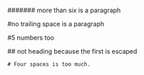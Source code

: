\####### more than six is a paragraph

\#no trailing space is a paragraph

\#5 numbers too

\## not heading because the first is escaped

    # Four spaces is too much.
